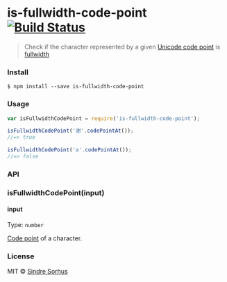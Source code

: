 # is-fullwidth-code-point [![Build Status](https://travis-ci.org/sindresorhus/is-fullwidth-code-point.svg?branch=master)](https://travis-ci.org/sindresorhus/is-fullwidth-code-point)

> Check if the character represented by a given [Unicode code point](https://en.wikipedia.org/wiki/Code_point) is [fullwidth](https://en.wikipedia.org/wiki/Halfwidth_and_fullwidth_forms)


###  Install

```
$ npm install --save is-fullwidth-code-point
```


###  Usage

```js
var isFullwidthCodePoint = require('is-fullwidth-code-point');

isFullwidthCodePoint('谢'.codePointAt());
//=> true

isFullwidthCodePoint('a'.codePointAt());
//=> false
```


###  API

### isFullwidthCodePoint(input)

#### input

Type: `number`

[Code point](https://en.wikipedia.org/wiki/Code_point) of a character.


###  License

MIT © [Sindre Sorhus](http://sindresorhus.com)
